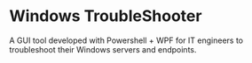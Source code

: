 # Windows TroubleShooter  
A GUI tool developed with Powershell + WPF for IT engineers to troubleshoot their Windows servers and endpoints.
